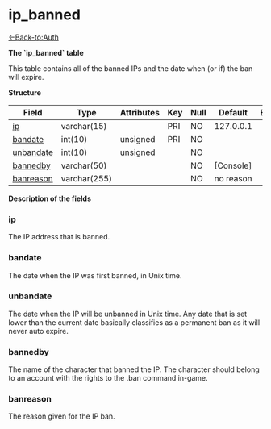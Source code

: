 # ip\_banned

[<-Back-to:Auth](database-auth.md)

**The \`ip\_banned\` table**

This table contains all of the banned IPs and the date when (or if) the ban will expire.

**Structure**

| Field          | Type         | Attributes | Key | Null | Default   | Extra | Comment |
|----------------|--------------|------------|-----|------|-----------|-------|---------|
| [ip][1]        | varchar(15)  |            | PRI | NO   | 127.0.0.1 |       |         |
| [bandate][2]   | int(10)      | unsigned   | PRI | NO   |           |       |         |
| [unbandate][3] | int(10)      | unsigned   |     | NO   |           |       |         |
| [bannedby][4]  | varchar(50)  |            |     | NO   | [Console] |       |         |
| [banreason][5] | varchar(255) |            |     | NO   | no reason |       |         |

[1]: #ip
[2]: #bandate
[3]: #unbandate
[4]: #bannedby
[5]: #banreason

**Description of the fields**

### ip

The IP address that is banned.

### bandate

The date when the IP was first banned, in Unix time.

### unbandate

The date when the IP will be unbanned in Unix time. Any date that is set lower than the current date basically classifies as a permanent ban as it will never auto expire.

### bannedby

The name of the character that banned the IP. The character should belong to an account with the rights to the .ban command in-game.

### banreason

The reason given for the IP ban.
